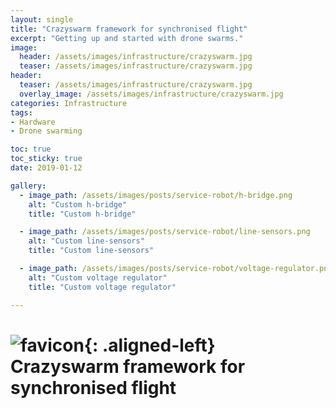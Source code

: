 ```yaml
---
layout: single
title: "Crazyswarm framework for synchronised flight"
excerpt: "Getting up and started with drone swarms."
image:
  header: /assets/images/infrastructure/crazyswarm.jpg
  teaser: /assets/images/infrastructure/crazyswarm.jpg
header:
  teaser: /assets/images/infrastructure/crazyswarm.jpg
  overlay_image: /assets/images/infrastructure/crazyswarm.jpg
categories: Infrastructure
tags:
- Hardware
- Drone swarming

toc: true
toc_sticky: true
date: 2019-01-12

gallery:
  - image_path: /assets/images/posts/service-robot/h-bridge.png
    alt: "Custom h-bridge"
    title: "Custom h-bridge"

  - image_path: /assets/images/posts/service-robot/line-sensors.png
    alt: "Custom line-sensors"
    title: "Custom line-sensors"

  - image_path: /assets/images/posts/service-robot/voltage-regulator.png
    alt: "Custom voltage regulator"
    title: "Custom voltage regulator"

---
```


# ![favicon](/assets/images/favicon.jpg){: .aligned-left} Crazyswarm framework for synchronised flight
